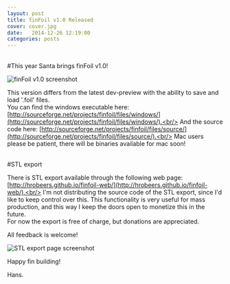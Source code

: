 ```yaml
---
layout: post
title: finFoil v1.0 Released
cover: cover.jpg
date:   2014-12-26 12:19:00
categories: posts
---
```



<br/>
#This year Santa brings finFoil v1.0!
<br/>

![finFoil v1.0 screenshot](http://hrobeers.be/images/finfoil/finfoil_v1.0.0.png)

This version differs from the latest dev-preview with the ability to save and load '.foil' files.<br/>
You can find the windows executable here: [http://sourceforge.net/projects/finfoil/files/windows/](http://sourceforge.net/projects/finfoil/files/windows/).<br/>
And the source code here: [http://sourceforge.net/projects/finfoil/files/source/](http://sourceforge.net/projects/finfoil/files/source/).<br/>
Mac users please be patient, there will be binaries available for mac soon!


<br/>
#STL export

There is STL export available through the following web page: [http://hrobeers.github.io/finfoil-web/](http://hrobeers.github.io/finfoil-web/).<br/>
I'm not distributing the source code of the STL export, since I'd like to keep control over this. This functionality is very useful for mass production, and this way I keep the doors open to monetize this in the future.<br/>
For now the export is free of charge, but donations are appreciated.

All feedback is welcome!

![STL export page screenshot](http://hrobeers.be/images/finfoil/finfoil-web_20141226.png)

Happy fin building!

Hans.
